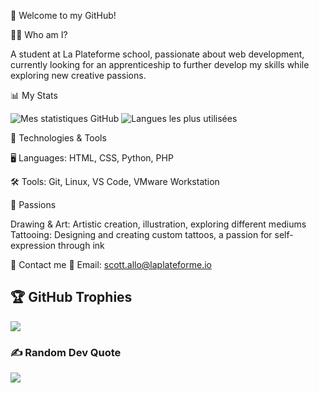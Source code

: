 🌌 Welcome to my GitHub!

👨‍🚀 Who am I?

A student at La Plateforme school, passionate about web development, currently looking for an apprenticeship to further develop my skills while exploring new creative passions.


📊 My Stats


![Mes statistiques GitHub](https://github-readme-stats.vercel.app/api?username=scott-allo&show_icons=true&theme=radical&count_private=true)  ![Langues les plus utilisées](https://github-readme-stats.vercel.app/api/top-langs/?username=scott-allo&layout=compact&theme=radical)




🔧 Technologies & Tools

🖥️ Languages: HTML, CSS, Python, PHP


🛠️ Tools: Git, Linux, VS Code, VMware Workstation



🎨 Passions

Drawing & Art: Artistic creation, illustration, exploring different mediums
Tattooing: Designing and creating custom tattoos, a passion for self-expression through ink



👾 Contact me
📡 Email: scott.allo@laplateforme.io








## 🏆 GitHub Trophies
![](https://github-profile-trophy.vercel.app/?username=scott-allo&theme=ambient_gradient&no-frame=false&no-bg=false&margin-w=4)

### ✍️ Random Dev Quote
![](https://quotes-github-readme.vercel.app/api?type=horizontal&theme=radical)






